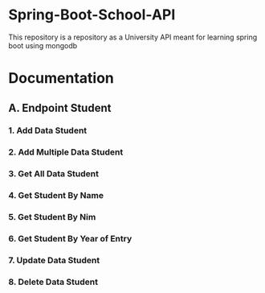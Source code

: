 # Spring-Boot-School-API

This repository is a repository as a University API meant for learning spring boot using mongodb

# Documentation

## A. Endpoint Student
### 1. Add Data Student
### 2. Add Multiple Data Student
### 3. Get All Data Student
### 4. Get Student By Name
### 5. Get Student By Nim
### 6. Get Student By Year of Entry
### 7. Update Data Student
### 8. Delete Data Student

